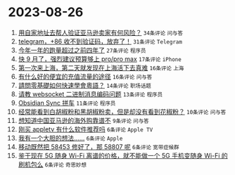 # 2023-08-26

1. [用自家地址去帮人验证亚马逊卖家有何风险？](https://www.v2ex.com/t/968404) `34条评论` `问与答`
1. [telegram，+86 收不到验证码，放弃了！](https://www.v2ex.com/t/968408) `31条评论` `Telegram`
1. [今年一年的跑量超过之前四年了](https://www.v2ex.com/t/968406) `27条评论` `程序员`
1. [快 9 月了，强烈建议预算够上 pro/pro max](https://www.v2ex.com/t/968437) `17条评论` `iPhone`
1. [第一次来上海，第二天就发现在上海活下去真难](https://www.v2ex.com/t/968409) `16条评论` `上海`
1. [有什么好的便宜的充值流量的途径](https://www.v2ex.com/t/968403) `16条评论` `问与答`
1. [請問零基礎如何快速學會粵語？](https://www.v2ex.com/t/968426) `14条评论` `职场话题`
1. [请教 websocket 二进制消息编码问题](https://www.v2ex.com/t/968420) `13条评论` `程序员`
1. [Obsidian Sync 拼车](https://www.v2ex.com/t/968424) `11条评论` `程序员`
1. [经常能看到白胡椒粉和黑胡椒粉卖，但是却没有看到花椒粉？](https://www.v2ex.com/t/968428) `10条评论` `问与答`
1. [想知道中国亚马逊的海外购靠谱不](https://www.v2ex.com/t/968414) `9条评论` `问与答`
1. [刚买 appletv 有什么软件推荐吗](https://www.v2ex.com/t/968441) `6条评论` `Apple TV`
1. [我有一个大胆的想法……](https://www.v2ex.com/t/968427) `6条评论` `Apple`
1. [移动既然把 58453 修好了，那 58807 呢](https://www.v2ex.com/t/968417) `6条评论` `宽带症候群`
1. [鉴于现在 5G 随身 Wi-Fi 离谱的价格，就不能做一个 5G 手机变随身 Wi-Fi 的刷机包么](https://www.v2ex.com/t/968411) `6条评论` `奇思妙想`

